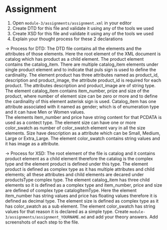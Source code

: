 # Assignment

1. Open `module-3/assignments/assignment.xml` in your editor
2. Create DTD for this file and validate it using any of the tools we used
3. Create XSD for this file and validate it using any of the tools we used
4. Explain your thought process for these 2 declarations

-> Process for DTD:
    The DTD file contains all the elements and the attributes of those elements. Here the root element of the XML document is catalog which has product as a child element. The product element contains the catalog_item. There are multiple catalog_item elements under single product element and to indicate that puls sign is used to define the cardinality.
    The element product has three attributes named as product_id, description and product_image, the attribute product_id is required for each product. The attributes description and product_image are of string type. 
    The element catalog_item contains item_number, prize and size of the product, where number of element size can be zero or more and to define the cardinality of this element asterisk sign is used. Catalog_item has one attribute associated with it named as gender; which is of enumeration type and it can have Men or Women values.  
    The elements item_number and price have string content for that PCDATA is used as a contect type.
    The element size can have one or more color_swatch as number of color_swatch element vary in all the size elements. Size have description as a attribute which can be Small, Medium, Large or Extra_Large. 
    The element color_swatch contains string values and it has image as a attribute. 

-> Process for XSD:
    The root element of the file is catalog and it contains product element as a child element therefore the catalog is the complex type and the element product is defined under this type.
    The element product is defined as complex type as it has multiple attributes and child elements; all these attributes and child elements are decared under productsType complex type. 
    The element catalog_item has three child elements so it is defined as a complex type and item_number, price and size are defined of complex type catalogItemType.
    Here the element item_number has string values and price has floating values therefore it is defined as decimal type.
    The element size is defined as complex type as it has color_swatch as a sub element. The element color_swatch has string values for that reason it is declared as a simple type.
Create `module-3/assignments/assignment_YOURNAME.md` and add your theory answers. Add screenshots of each step to the file.
